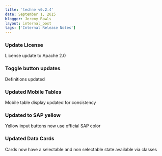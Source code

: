 ```yaml
---
title: 'techne v0.2.4'
date: September 1, 2015
blogger: Jeremy Rawls
layout: internal_post
tags: ['Internal Release Notes']
---
```


<h3>Update License</h3>

<p>License update to Apache 2.0</p>

<h3>Toggle button updates</h3>

<p>Definitions updated</p>

<h3>Updated Mobile Tables</h3>

<p>Mobile table display updated for consistency</p>

<h3>Updated to SAP yellow</h3>

<p>Yellow input buttons now use official SAP color</p>

<h3>Updated Data Cards</h3>

<p>Cards now have a selectable and non selectable state available via classes</p>
